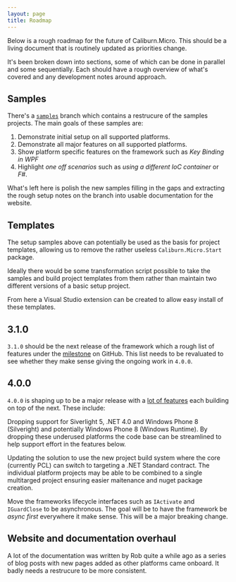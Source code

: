 ```yaml
---
layout: page
title: Roadmap
---
```


Below is a rough roadmap for the future of Caliburn.Micro. This should be a living document that is routinely updated as priorities change.

It's been broken down into sections, some of which can be done in parallel and some sequentially. Each should have a rough overview of what's covered and any development notes around approach.

## Samples

There's a [`samples`][samples] branch which contains a restrucure of the samples projects. The main goals of these samples are:

1. Demonstrate initial setup on all supported platforms.
2. Demonstrate all major features on all supported platforms.
3. Show platform specific features on the framework such as *Key Binding in WPF*
4. Highlight *one off scenarios* such as *using a different IoC container* or *F#*.

What's left here is polish the new samples filling in the gaps and extracting the rough setup notes on the branch into usable documentation for the website.

## Templates

The setup samples above can potentially be used as the basis for project templates, allowing us to remove the rather useless `Caliburn.Micro.Start` package.

Ideally there would be some transformation script possible to take the samples and build project templates from them rather than maintain two different versions of a basic setup project.

From here a Visual Studio extension can be created to allow easy install of these templates.

## 3.1.0

`3.1.0` should be the next release of the framework which a rough list of features under the [milestone][3.1.0] on GitHub. This list needs to be revaluated to see whether they make sense giving the ongoing work in `4.0.0`.

## 4.0.0

`4.0.0` is shaping up to be a major release with a [lot of features][4.0.0] each building on top of the next. These include:

Dropping support for Siverlight 5, .NET 4.0 and Windows Phone 8 (Silveright) and potentially Windows Phone 8 (Windows Runtime). By dropping these underused platforms the code base can be streamlined to help support effort in the features below.

Updating the solution to use the new project build system where the core (currently PCL) can switch to targeting a .NET Standard contract. The individual platform projects may be able to be combined to a single multitarged project ensuring easier maitenance and nuget package creation.

Move the frameworks lifecycle interfaces such as `IActivate` and `IGuardClose` to be asynchronous. The goal will be to have the framework be *async first* everywhere it make sense. This will be a major breaking change.

## Website and documentation overhaul

A lot of the documentation was written by Rob quite a while ago as a series of blog posts with new pages added as other platforms came onboard.  It badly needs a restrucure to be more consistent.

[samples]: https://github.com/Caliburn-Micro/Caliburn.Micro/tree/samples
[3.1.0]: https://github.com/Caliburn-Micro/Caliburn.Micro/milestones/v3.1.0
[4.0.0]: https://github.com/Caliburn-Micro/Caliburn.Micro/milestones/v4.0.0